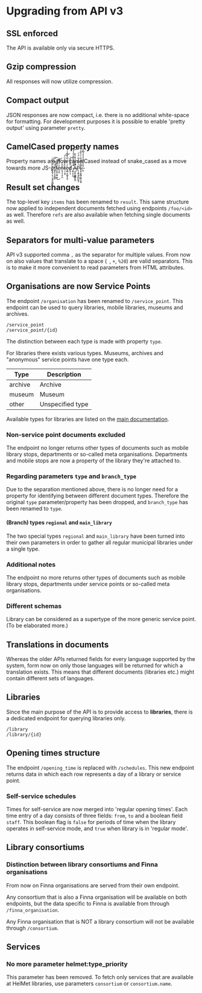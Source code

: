 Upgrading from API v3
=====================

## SSL enforced
The API is available only via secure HTTPS.

## Gzip compression
All responses will now utilize compression.

## Compact output
JSON responses are now compact, i.e. there is no additional white-space for formatting. For development
purposes it is possible to enable 'pretty output' using parameter `pretty`.

## CamelCased property names
Property names are now camelCased instead of snake_cased as a move towards more JS-̬ǫ̸̢̱͎͕͉͕̘͍͈͎̳̏̿̍̾͂̕͝͠r̸̼͍͍͎̮̦͇͚̊͊̔̅͘ḯ̷̡̯̥̦̲̥̰̬̎͊͂̌͜͠͝e̵̠̬̼͛̍̉̌͌̄n̶̨̘͉̩͙̗̼̆̂̈́t̷̜͎͙̞̑̊̉̏̓̀̈́͠͝è̵͉̻̣͈͖̝̗͈̒̓̃̅͗͆͒̆͋̾͑͑̃͝ͅd̸̢̯̜̞̊̃̈́͆͒͘͝ ̷̡͍̠̭͔̅̍͒̌̒̏̄̊͗̐̔̽̚͜͝Ą̴̬̯͓̪͇̻̥͍̲̂̂̅͛̈́͒̽̌̎̚P̷̢͔̭̼͉͍̪̺̲͓̈́̿̈́̅͑̈́̓͘ͅI̷̧̡͈̥̻̩͚̥͙͚͌͒̈̋́͋̀̈̀̏̎̍͘ͅ.̶̬̤̓̂̾̏̋̉̒̉͒́̃͆̊̃̈́

## Result set changes
The top-level key `items` has been renamed to `result`. This same structure now applied to independent
documents fetched using endpoints `/foo/<id>` as well. Therefore `refs` are also available when fetching
single documents as well.

## Separators for multi-value parameters
API v3 supported comma `,` as the separator for multiple values. From now on also values that translate
to a space (` `, `+`, `%20`) are valid separators. This is to make it more convenient to read
parameters from HTML attributes.

## Organisations are now Service Points
The endpoint `/organisation` has been renamed to `/service_point`. This endpoint can be used to query
libraries, mobile libraries, museums and archives.

```
/service_point
/service_point/{id}
```

The distinction between each type is made with property `type`.

For libraries there exists various types. Museums, archives and "anonymous" service points have one
type each.

Type    | Description
------- | -----------
archive | Archive
museum  | Museum
other   | Unspecified type

Available types for libraries are listed on the [main documentation](#fooo).

### Non-service point documents excluded
The endpoint no longer returns other types of documents such as mobile library stops, departments or
so-called meta organisations. Departments and mobile stops are now a property of the library they're
attached to.

### Regarding parameters `type` and `branch_type`
Due to the separation mentioned above, there is no longer need for a property for identifying between
different document types. Therefore the original `type` parameter/property has been dropped, and
`branch_type` has been renamed to `type`.

#### (Branch) types `regional` and `main_library`
The two special types `regional` and `main_library` have been turned into their own parameters in order
to gather all regular municipal libraries under a single type.

### Additional notes
The endpoint no more returns other types of documents such as mobile library stops, departments under
service points or so-called meta organisations.

### Different schemas
Library can be considered as a supertype of the more generic service point. (To be elaborated more.)

## Translations in documents
Whereas the older APIs returned fields for every language supported by the system, form now on only
those languages will be returned for which a translation exists. This means that different documents
(libraries etc.) might contain different sets of languages.

## Libraries
Since the main purpose of the API is to provide access to **libraries**, there is a dedicated endpoint
for querying libraries only.

```
/library
/library/{id}
```

## Opening times structure
The endpoint `/opening_time` is replaced with `/schedules`. This new endpoint returns data in which
each row represents a day of a library or service point.

### Self-service schedules
Times for self-service are now merged into 'regular opening times'. Each time entry of a day consists
of three fields: `from`, `to` and a boolean field `staff`. This boolean flag is `false` for periods
of time when the library operates in self-service mode, and `true` when library is in 'regular mode'.

## Library consortiums
### Distinction between library consortiums and Finna organisations
From now on Finna organisations are served from their own endpoint.

Any consortium that is also a Finna organisation will be available on both endpoints, but the data
specific to Finna is available from through `/finna_organisation`.

Any Finna organisation that is NOT a library consortium will not be available through `/consortium`.

## Services
### No more parameter helmet:type_priority
This parameter has been removed. To fetch only services that are available at HelMet libraries, use
parameters `consortium` or `consortium.name`.
